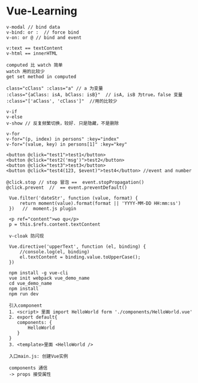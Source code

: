 # Vue-Learning
    
    v-modal // bind data
    v-bind: or :  // force bind
    v-on: or @ // bind and event
    
    v:text == textContent
    v-html == innerHTML

    computed 比 watch 简单
    watch 用的比较少
    get set method in computed

    class="cClass" :class="a" // a 为变量
    :class="{aClass: isA, bClass: isB}"  // isA, isB 为true，false 变量
    :class="['aClass', 'cClass']"  //用的比较少
    
    v-if
    v-else 
    v-show // 反复频繁切换，较好. 只是隐藏，不是删除
    
    v-for
    v-for="(p, index) in persons" :key="index"
    v-for="(value, key) in persons[1]" :key="key"

    <button @click="test1">test1</button>
    <button @click="test2('msg')">test2</button>
    <button @click="test3">test3</button>
    <button @click="test4(123, $event)">test4</button> //event and number
    
    @click.stop // stop 冒泡 ==  event.stopPropagation()
    @click.prevent  //  == event.preventDefault()

     Vue.filter('dateStr', function (value, format) {
         return moment(value).format(format || 'YYYY-MM-DD HH:mm:ss')
     })   //  moment.js plugin
     
     <p ref="content">wo qu</p>
     p = this.$refs.content.textContent
     
     v-cloak 防闪现
     
     Vue.directive('upperText', function (el, binding) {
         //console.log(el, binding)
         el.textContent = binding.value.toUpperCase();
     })
     
     npm install -g vue-cli
     vue init webpack vue_demo_name
     cd vue_demo_name
     npm install
     npm run dev
     
     引入component
     1. <script> 里面 import HelloWorld form './components/HelloWorld.vue'
     2. export default{
        components: {
            HelloWorld
        }
     }
     3. <template>里面 <HelloWorld />
     
     入口main.js: 创建Vue实例
     
     components 通信
     -> props 接受属性
     
